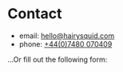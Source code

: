 # Contact

- email: [hello@hairysquid.com](mailto:hello@hairysquid.com)
- phone: [+44(0)7480 070409](tel:+447480070409)

...Or fill out the following form:
